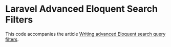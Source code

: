# Laravel Advanced Eloquent Search Filters

This code accompanies the article [Writing advanced Eloquent search query filters](https://dotdev.co/writing-advanced-eloquent-search-query-filters-de8b6c2598db).
